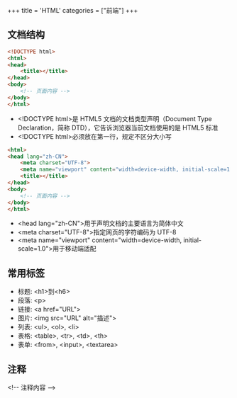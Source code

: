 +++
title = 'HTML'
categories = ["前端"]
+++

## 文档结构
```html
<!DOCTYPE html>
<html>
<head>
    <title></title>
</head>
<body>
    <!-- 页面内容 -->
</body>
</html>
```
- \<!DOCTYPE html>是 HTML5 文档的文档类型声明（Document Type Declaration，简称 DTD），它告诉浏览器当前文档使用的是 HTML5 标准
- \<!DOCTYPE html>必须放在第一行，规定不区分大小写
```html
<html>
<head lang="zh-CN">
    <meta charset="UTF-8">
    <meta name="viewport" content="width=device-width, initial-scale=1.0">
    <title></title>
</head>
<body>
    <!-- 页面内容 -->
</body>
</html>
```
- \<head lang="zh-CN">用于声明文档的主要语言为​​简体中文
- \<meta charset="UTF-8">指定网页的字符编码为 UTF-8
- \<meta name="viewport" content="width=device-width, initial-scale=1.0">用于移动端适配

## 常用标签
- 标题: \<h1>到\<h6>
- 段落: \<p>
- 链接: \<a href="URL">
- 图片: \<img src="URL" alt="描述">
- 列表: \<ul>, \<ol>, \<li>
- 表格: \<table>, \<tr>, \<td>, \<th>
- 表单: \<from>, \<input>, \<textarea>

## 注释
\<!-- 注释内容 -->